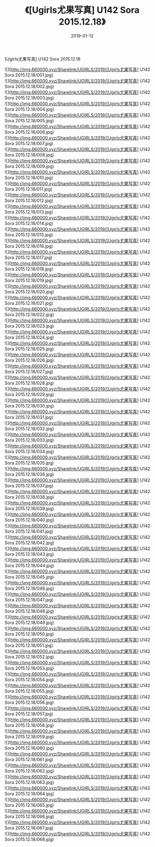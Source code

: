 ﻿---
layout: post
title:  《[Ugirls尤果写真] U142 Sora 2015.12.18》
date:   2019-01-12
img: http://img.660000.xyz/Sharelink/UGIRLS/2019/[Ugirls尤果写真] U142 Sora 2015.12.18/000.jpg
categories: [美女, 清纯, 唯美]
---

[Ugirls尤果写真] U142 Sora 2015.12.18

 ![](http://img.660000.xyz/Sharelink/UGIRLS/2019/[Ugirls尤果写真] U142 Sora 2015.12.18/001.jpg) <br>![](http://img.660000.xyz/Sharelink/UGIRLS/2019/[Ugirls尤果写真] U142 Sora 2015.12.18/002.jpg) <br>![](http://img.660000.xyz/Sharelink/UGIRLS/2019/[Ugirls尤果写真] U142 Sora 2015.12.18/003.jpg) <br>![](http://img.660000.xyz/Sharelink/UGIRLS/2019/[Ugirls尤果写真] U142 Sora 2015.12.18/004.jpg) <br>![](http://img.660000.xyz/Sharelink/UGIRLS/2019/[Ugirls尤果写真] U142 Sora 2015.12.18/005.jpg) <br>![](http://img.660000.xyz/Sharelink/UGIRLS/2019/[Ugirls尤果写真] U142 Sora 2015.12.18/006.jpg) <br>![](http://img.660000.xyz/Sharelink/UGIRLS/2019/[Ugirls尤果写真] U142 Sora 2015.12.18/007.jpg) <br>![](http://img.660000.xyz/Sharelink/UGIRLS/2019/[Ugirls尤果写真] U142 Sora 2015.12.18/008.jpg) <br>![](http://img.660000.xyz/Sharelink/UGIRLS/2019/[Ugirls尤果写真] U142 Sora 2015.12.18/009.jpg) <br>![](http://img.660000.xyz/Sharelink/UGIRLS/2019/[Ugirls尤果写真] U142 Sora 2015.12.18/010.jpg) <br>![](http://img.660000.xyz/Sharelink/UGIRLS/2019/[Ugirls尤果写真] U142 Sora 2015.12.18/011.jpg) <br>![](http://img.660000.xyz/Sharelink/UGIRLS/2019/[Ugirls尤果写真] U142 Sora 2015.12.18/012.jpg) <br>![](http://img.660000.xyz/Sharelink/UGIRLS/2019/[Ugirls尤果写真] U142 Sora 2015.12.18/013.jpg) <br>![](http://img.660000.xyz/Sharelink/UGIRLS/2019/[Ugirls尤果写真] U142 Sora 2015.12.18/014.jpg) <br>![](http://img.660000.xyz/Sharelink/UGIRLS/2019/[Ugirls尤果写真] U142 Sora 2015.12.18/015.jpg) <br>![](http://img.660000.xyz/Sharelink/UGIRLS/2019/[Ugirls尤果写真] U142 Sora 2015.12.18/016.jpg) <br>![](http://img.660000.xyz/Sharelink/UGIRLS/2019/[Ugirls尤果写真] U142 Sora 2015.12.18/017.jpg) <br>![](http://img.660000.xyz/Sharelink/UGIRLS/2019/[Ugirls尤果写真] U142 Sora 2015.12.18/018.jpg) <br>![](http://img.660000.xyz/Sharelink/UGIRLS/2019/[Ugirls尤果写真] U142 Sora 2015.12.18/019.jpg) <br>![](http://img.660000.xyz/Sharelink/UGIRLS/2019/[Ugirls尤果写真] U142 Sora 2015.12.18/020.jpg) <br>![](http://img.660000.xyz/Sharelink/UGIRLS/2019/[Ugirls尤果写真] U142 Sora 2015.12.18/021.jpg) <br>![](http://img.660000.xyz/Sharelink/UGIRLS/2019/[Ugirls尤果写真] U142 Sora 2015.12.18/022.jpg) <br>![](http://img.660000.xyz/Sharelink/UGIRLS/2019/[Ugirls尤果写真] U142 Sora 2015.12.18/023.jpg) <br>![](http://img.660000.xyz/Sharelink/UGIRLS/2019/[Ugirls尤果写真] U142 Sora 2015.12.18/024.jpg) <br>![](http://img.660000.xyz/Sharelink/UGIRLS/2019/[Ugirls尤果写真] U142 Sora 2015.12.18/025.jpg) <br>![](http://img.660000.xyz/Sharelink/UGIRLS/2019/[Ugirls尤果写真] U142 Sora 2015.12.18/026.jpg) <br>![](http://img.660000.xyz/Sharelink/UGIRLS/2019/[Ugirls尤果写真] U142 Sora 2015.12.18/027.jpg) <br>![](http://img.660000.xyz/Sharelink/UGIRLS/2019/[Ugirls尤果写真] U142 Sora 2015.12.18/028.jpg) <br>![](http://img.660000.xyz/Sharelink/UGIRLS/2019/[Ugirls尤果写真] U142 Sora 2015.12.18/029.jpg) <br>![](http://img.660000.xyz/Sharelink/UGIRLS/2019/[Ugirls尤果写真] U142 Sora 2015.12.18/030.jpg) <br>![](http://img.660000.xyz/Sharelink/UGIRLS/2019/[Ugirls尤果写真] U142 Sora 2015.12.18/031.jpg) <br>![](http://img.660000.xyz/Sharelink/UGIRLS/2019/[Ugirls尤果写真] U142 Sora 2015.12.18/032.jpg) <br>![](http://img.660000.xyz/Sharelink/UGIRLS/2019/[Ugirls尤果写真] U142 Sora 2015.12.18/033.jpg) <br>![](http://img.660000.xyz/Sharelink/UGIRLS/2019/[Ugirls尤果写真] U142 Sora 2015.12.18/034.jpg) <br>![](http://img.660000.xyz/Sharelink/UGIRLS/2019/[Ugirls尤果写真] U142 Sora 2015.12.18/035.jpg) <br>![](http://img.660000.xyz/Sharelink/UGIRLS/2019/[Ugirls尤果写真] U142 Sora 2015.12.18/036.jpg) <br>![](http://img.660000.xyz/Sharelink/UGIRLS/2019/[Ugirls尤果写真] U142 Sora 2015.12.18/037.jpg) <br>![](http://img.660000.xyz/Sharelink/UGIRLS/2019/[Ugirls尤果写真] U142 Sora 2015.12.18/038.jpg) <br>![](http://img.660000.xyz/Sharelink/UGIRLS/2019/[Ugirls尤果写真] U142 Sora 2015.12.18/039.jpg) <br>![](http://img.660000.xyz/Sharelink/UGIRLS/2019/[Ugirls尤果写真] U142 Sora 2015.12.18/040.jpg) <br>![](http://img.660000.xyz/Sharelink/UGIRLS/2019/[Ugirls尤果写真] U142 Sora 2015.12.18/041.jpg) <br>![](http://img.660000.xyz/Sharelink/UGIRLS/2019/[Ugirls尤果写真] U142 Sora 2015.12.18/042.jpg) <br>![](http://img.660000.xyz/Sharelink/UGIRLS/2019/[Ugirls尤果写真] U142 Sora 2015.12.18/043.jpg) <br>![](http://img.660000.xyz/Sharelink/UGIRLS/2019/[Ugirls尤果写真] U142 Sora 2015.12.18/044.jpg) <br>![](http://img.660000.xyz/Sharelink/UGIRLS/2019/[Ugirls尤果写真] U142 Sora 2015.12.18/045.jpg) <br>![](http://img.660000.xyz/Sharelink/UGIRLS/2019/[Ugirls尤果写真] U142 Sora 2015.12.18/046.jpg) <br>![](http://img.660000.xyz/Sharelink/UGIRLS/2019/[Ugirls尤果写真] U142 Sora 2015.12.18/047.jpg) <br>![](http://img.660000.xyz/Sharelink/UGIRLS/2019/[Ugirls尤果写真] U142 Sora 2015.12.18/048.jpg) <br>![](http://img.660000.xyz/Sharelink/UGIRLS/2019/[Ugirls尤果写真] U142 Sora 2015.12.18/049.jpg) <br>![](http://img.660000.xyz/Sharelink/UGIRLS/2019/[Ugirls尤果写真] U142 Sora 2015.12.18/050.jpg) <br>![](http://img.660000.xyz/Sharelink/UGIRLS/2019/[Ugirls尤果写真] U142 Sora 2015.12.18/051.jpg) <br>![](http://img.660000.xyz/Sharelink/UGIRLS/2019/[Ugirls尤果写真] U142 Sora 2015.12.18/052.jpg) <br>![](http://img.660000.xyz/Sharelink/UGIRLS/2019/[Ugirls尤果写真] U142 Sora 2015.12.18/053.jpg) <br>![](http://img.660000.xyz/Sharelink/UGIRLS/2019/[Ugirls尤果写真] U142 Sora 2015.12.18/054.jpg) <br>![](http://img.660000.xyz/Sharelink/UGIRLS/2019/[Ugirls尤果写真] U142 Sora 2015.12.18/055.jpg) <br>![](http://img.660000.xyz/Sharelink/UGIRLS/2019/[Ugirls尤果写真] U142 Sora 2015.12.18/056.jpg) <br>![](http://img.660000.xyz/Sharelink/UGIRLS/2019/[Ugirls尤果写真] U142 Sora 2015.12.18/057.jpg) <br>![](http://img.660000.xyz/Sharelink/UGIRLS/2019/[Ugirls尤果写真] U142 Sora 2015.12.18/058.jpg) <br>![](http://img.660000.xyz/Sharelink/UGIRLS/2019/[Ugirls尤果写真] U142 Sora 2015.12.18/059.jpg) <br>![](http://img.660000.xyz/Sharelink/UGIRLS/2019/[Ugirls尤果写真] U142 Sora 2015.12.18/060.jpg) <br>![](http://img.660000.xyz/Sharelink/UGIRLS/2019/[Ugirls尤果写真] U142 Sora 2015.12.18/061.jpg) <br>![](http://img.660000.xyz/Sharelink/UGIRLS/2019/[Ugirls尤果写真] U142 Sora 2015.12.18/062.jpg) <br>![](http://img.660000.xyz/Sharelink/UGIRLS/2019/[Ugirls尤果写真] U142 Sora 2015.12.18/063.jpg) <br>![](http://img.660000.xyz/Sharelink/UGIRLS/2019/[Ugirls尤果写真] U142 Sora 2015.12.18/064.jpg) <br>![](http://img.660000.xyz/Sharelink/UGIRLS/2019/[Ugirls尤果写真] U142 Sora 2015.12.18/065.jpg) <br>![](http://img.660000.xyz/Sharelink/UGIRLS/2019/[Ugirls尤果写真] U142 Sora 2015.12.18/066.jpg) <br>![](http://img.660000.xyz/Sharelink/UGIRLS/2019/[Ugirls尤果写真] U142 Sora 2015.12.18/067.jpg) <br>![](http://img.660000.xyz/Sharelink/UGIRLS/2019/[Ugirls尤果写真] U142 Sora 2015.12.18/068.jpg) <br>
